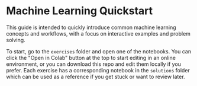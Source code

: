 # Machine Learning Quickstart

This guide is intended to quickly introduce common machine learning concepts and
workflows, with a focus on interactive examples and problem solving.

To start, go to the `exercises` folder and open one of the notebooks. You can
click the "Open in Colab" button at the top to start editing in an online
environment, or you can download this repo and edit them locally if you prefer.
Each exercise has a corresponding notebook in the `solutions` folder which can
be used as a reference if you get stuck or want to review later.
